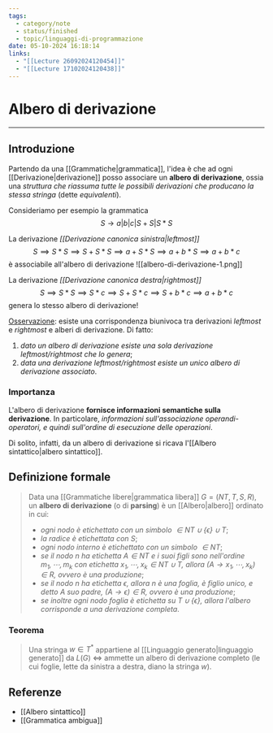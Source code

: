 ```yaml
---
tags:
  - category/note
  - status/finished
  - topic/linguaggi-di-programmazione
date: 05-10-2024 16:18:14
links:
  - "[[Lecture 26092024120454]]"
  - "[[Lecture 17102024120438]]"
---
```

# Albero di derivazione
---
## Introduzione
Partendo da una [[Grammatiche|grammatica]], l'idea è che ad ogni [[Derivazione|derivazione]] posso associare un **albero di derivazione**, ossia una _struttura che riassuma tutte le possibili derivazioni che producano la stessa stringa_ (dette _equivalenti_).

Consideriamo per esempio la grammatica
$$S \to a | b | c | S+S | S*S$$

La derivazione _[[Derivazione canonica sinistra|leftmost]]_
$$S \implies S*S \implies S+S*S \implies a+S*S \implies a+b*S \implies a+b*c$$
è associabile all'albero di derivazione
![[albero-di-derivazione-1.png]]

La derivazione _[[Derivazione canonica destra|rightmost]]_
$$S \implies S*S \implies S*c \implies S+S*c \implies S+b*c \implies a+b*c$$
genera lo stesso albero di derivazione!

<u>Osservazione</u>: esiste una corrispondenza biunivoca tra derivazioni _leftmost_ e _rightmost_ e alberi di derivazione. Di fatto:
1. _dato un albero di derivazione esiste una sola derivazione leftmost/rightmost che lo genera_;
2. _data una derivazione leftmost/rightmost esiste un unico albero di derivazione associato_.

### Importanza
L'albero di derivazione **fornisce informazioni semantiche sulla derivazione**. In particolare, _informazioni sull'associazione operandi-operatori, e quindi sull'ordine di esecuzione delle operazioni_.

Di solito, infatti, da un albero di derivazione si ricava l'[[Albero sintattico|albero sintattico]].

## Definizione formale
> Data una [[Grammatiche libere|grammatica libera]] $G=(NT, T, S, R)$, un **albero di derivazione** (o di **parsing**) è un [[Albero|albero]] ordinato in cui:
> - _ogni nodo è etichettato con un simbolo $\in NT \cup \{\epsilon\} \cup T$_;
> - _la radice è etichettata con $S$_;
> - _ogni nodo interno è etichettato con un simbolo $\in NT$_;
> - _se il nodo $n$ ha etichetta $A \in NT$ e i suoi figli sono nell'ordine $m_{1}, \cdots, m_{k}$ con etichetta $x_{1}, \cdots, x_{k} \in NT \cup T$, allora $(A \to x_{1}, \cdots, x_{k}) \in R$, ovvero è una produzione_;
> - _se il nodo $n$ ha etichetta $\epsilon$, allora $n$ è una foglia, è figlio unico, e detto $A$ suo padre, $(A \to \epsilon) \in R$, ovvero è una produzione_;
> - _se inoltre ogni nodo foglia è etichetta su $T \cup \{\epsilon\}$, allora l'albero corrisponde a una derivazione completa_.

### Teorema
> Una stringa $w \in T^{*}$ appartiene al [[Linguaggio generato|linguaggio generato]] da $L(G)$ $\iff$ ammette un albero di derivazione completo (le cui foglie, lette da sinistra a destra, diano la stringa $w$).

## Referenze
- [[Albero sintattico]]
- [[Grammatica ambigua]]